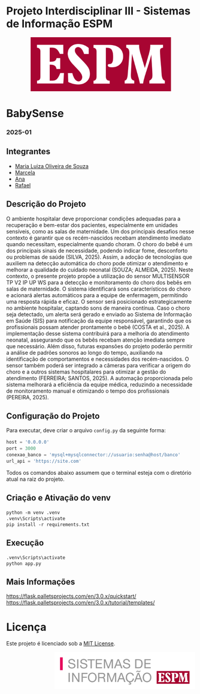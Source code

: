 # Projeto Interdisciplinar III - Sistemas de Informação ESPM

<p align="center">
    <a href="https://www.espm.br/cursos-de-graduacao/sistemas-de-informacao/"><img src="https://raw.githubusercontent.com/tech-espm/misc-template/main/logo.png" alt="Sistemas de Informação ESPM" style="width: 375px;"/></a>
</p>

# BabySense

### 2025-01

## Integrantes
- [Maria Luiza Oliveira de Souza](https://github.com/MariaLuizazz)
- [Marcela](https://github.com/marcelademartini)
- [Ana](https://github.com/bligui)
- [Rafael](https://github.com/rafaarklu)


## Descrição do Projeto

O ambiente hospitalar deve proporcionar condições adequadas para a recuperação e bem-estar dos pacientes, especialmente em unidades sensíveis, como as salas de maternidade. Um dos principais desafios nesse contexto é garantir que os recém-nascidos recebam atendimento imediato quando necessitam, especialmente quando choram. O choro do bebê é um dos principais sinais de necessidade, podendo indicar fome, desconforto ou problemas de saúde (SILVA, 2025). Assim, a adoção de tecnologias que auxiliem na detecção automática do choro pode otimizar o atendimento e melhorar a qualidade do cuidado neonatal (SOUZA; ALMEIDA, 2025).
Neste contexto, o presente projeto propõe a utilização do sensor MULTISENSOR TP V2 IP UP WS para a detecção e monitoramento do choro dos bebês em salas de maternidade. O sistema identificará sons característicos do choro e acionará alertas automáticos para a equipe de enfermagem, permitindo uma resposta rápida e eficaz. O sensor será posicionado estrategicamente no ambiente hospitalar, captando sons de maneira contínua. Caso o choro seja detectado, um alerta será gerado e enviado ao Sistema de Informação em Saúde (SIS) para notificação da equipe responsável, garantindo que os profissionais possam atender prontamente o bebê (COSTA et al., 2025).
A implementação desse sistema contribuirá para a melhoria do atendimento neonatal, assegurando que os bebês recebam atenção imediata sempre que necessário. Além disso, futuras expansões do projeto poderão permitir a análise de padrões sonoros ao longo do tempo, auxiliando na identificação de comportamentos e necessidades dos recém-nascidos. O sensor também poderá ser integrado a câmeras para verificar a origem do choro e a outros sistemas hospitalares para otimizar a gestão do atendimento (FERREIRA; SANTOS, 2025). A automação proporcionada pelo sistema melhorará a eficiência da equipe médica, reduzindo a necessidade de monitoramento manual e otimizando o tempo dos profissionais (PEREIRA, 2025).


## Configuração do Projeto

Para executar, deve criar o arquivo `config.py` da seguinte forma:

```python
host = '0.0.0.0'
port = 3000
conexao_banco = 'mysql+mysqlconnector://usuario:senha@host/banco'
url_api = 'https://site.com'
```

Todos os comandos abaixo assumem que o terminal esteja com o diretório atual na raiz do projeto.

## Criação e Ativação do venv

```
python -m venv .venv
.venv\Scripts\activate
pip install -r requirements.txt
```

## Execução

```
.venv\Scripts\activate
python app.py
```

## Mais Informações

https://flask.palletsprojects.com/en/3.0.x/quickstart/
https://flask.palletsprojects.com/en/3.0.x/tutorial/templates/

# Licença

Este projeto é licenciado sob a [MIT License](https://github.com/tech-espm/inter-3sem-2025-maternidade/blob/main/LICENSE).

<p align="right">
    <a href="https://www.espm.br/cursos-de-graduacao/sistemas-de-informacao/"><img src="https://raw.githubusercontent.com/tech-espm/misc-template/main/logo-si-512.png" alt="Sistemas de Informação ESPM" style="width: 375px;"/></a>
</p>

